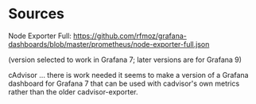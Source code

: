 # Sources

Node Exporter Full:
https://github.com/rfmoz/grafana-dashboards/blob/master/prometheus/node-exporter-full.json

(version selected to work in Grafana 7; later versions are for Grafana 9)

cAdvisor ... there is work needed it seems to make a version of a Grafana dashboard for Grafana 7 that can be used with cadvisor's own metrics rather than the older cadvisor-exporter.
